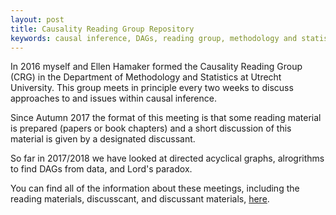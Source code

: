 ```yaml
---
layout: post
title: Causality Reading Group Repository
keywords: causal inference, DAGs, reading group, methodology and statistics, utrecht university
---
```


In 2016 myself and Ellen Hamaker formed the Causality Reading Group (CRG) in the Department of Methodology and Statistics at Utrecht University. This group meets in principle every two weeks to discuss approaches to and issues within causal inference.

Since Autumn 2017 the format of this meeting is that some reading material is prepared (papers or book chapters) and a short discussion of this material is given by a designated discussant.

So far in 2017/2018 we have looked at directed acyclical graphs, alrogrithms to find DAGs from data, and Lord's paradox.

You can find all of the information about these meetings, including the reading materials, discusscant, and discussant materials, [here](https://ryanoisin.github.io/crg/).
